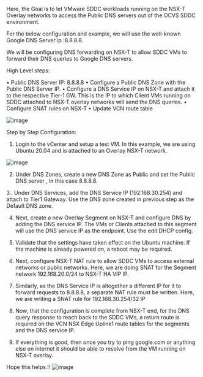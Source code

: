 Here, the Goal is to let VMware SDDC workloads running on the NSX-T Overlay networks to access the Public DNS servers out of the OCVS SDDC environment.

For the below configuration and example, we will use the well-known Google DNS Server ip :8.8.8.8.

We will be configuring DNS forwarding on NSX-T to allow SDDC VMs to forward their DNS queries to Google DNS servers.

High Level steps:

•	Public DNS Server IP: 8.8.8.8
•	Configure a Public DNS Zone with the Public DNS Server IP.
•	Configure a DNS Service IP on NSX-T and attach it to the respective Tier-1 GW.  This is the IP to which Client VMs running on SDDC attached to NSX-T overlay networks will send the DNS queries.
•	Configure SNAT rules on NSX-T
•	Update VCN route table 

![image](https://user-images.githubusercontent.com/12230297/161758470-2401ff0d-333e-4982-ae00-d8d7a527d527.png)

Step by Step Configuration:

1.	Login to the vCenter and setup a test VM. In this example, we are using Ubuntu 20.04 and is attached to an Overlay NSX-T network. 

 ![image](https://user-images.githubusercontent.com/12230297/161758594-dd267f3b-ef11-4df6-9526-cb9a99e95b08.png)


2.	Under DNS Zones, create a new DNS Zone as Public and set the Public DNS server , in this case 8.8.8.8.

 



3.. Under DNS Services, add the DNS Service IP (192.168.30.254) and attach to Tier1 Gateway. Use the DNS zone created in previous step as the Default DNS zone.

 


4.	Next, create a new Overlay Segment on NSX-T and configure DNS by adding the DNS service IP. The VMs or Clients attached to this segment will use the DNS service IP as the endpoint. Use the edit DHCP config. 

 

 


5.	Validate that the settings have taken effect on the Ubuntu machine. If the machine is already powered on, a reboot may be required.

 



6.	Next, configure NSX-T NAT rule to allow SDDC VMs to access external networks or public networks. Here, we are doing SNAT for the Segment network 192.168.20.0/24 to NSX-T HA VIP IP.

 

7.	Similarly, as the DNS Service IP is altogether a different IP for it to forward requests to 8.8.8.8, a separate NAT rule must be written. Here, we are writing a SNAT rule for 192.168.30.254/32 IP 

 
8.	Now, that the configuration is complete from NSX-T end, for the DNS query response to reach back to the SDDC VMs, a return route is required on the VCN NSX Edge Uplink1 route tables for the segments and the DNS service IP. 

 

9.	If everything is good, then once you try to ping google.com or anything else on internet it should be able to resolve from the VM running on NSX-T overlay.

 

Hope this helps.!!
![image](https://user-images.githubusercontent.com/12230297/161758534-56f2d35a-c63a-4266-becd-cd5ca0a38c5d.png)
